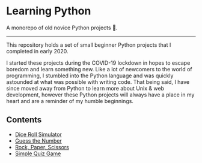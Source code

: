 # Learning Python

A monorepo of old novice Python projects 🐍.

---

This repository holds a set of small beginner Python projects that I completed in early 2020.

I started these projects during the COVID-19 lockdown in hopes to escape boredom and learn something new. Like a lot of newcomers to the world of programming, I stumbled into the Python language and was quickly astounded at what was possible with writing code. That being said, I have since moved away from Python to learn more about Unix & web development, however these Python projects will always have a place in my heart and are a reminder of my humble beginnings.

## Contents

- [Dice Roll Simulator](dice-roll-simulator/README)
- [Guess the Number](guess-the-number/README)
- [Rock, Paper, Scissors](rock-paper-scissors/README)
- [Simple Quiz Game](simple-quiz-game/README)
